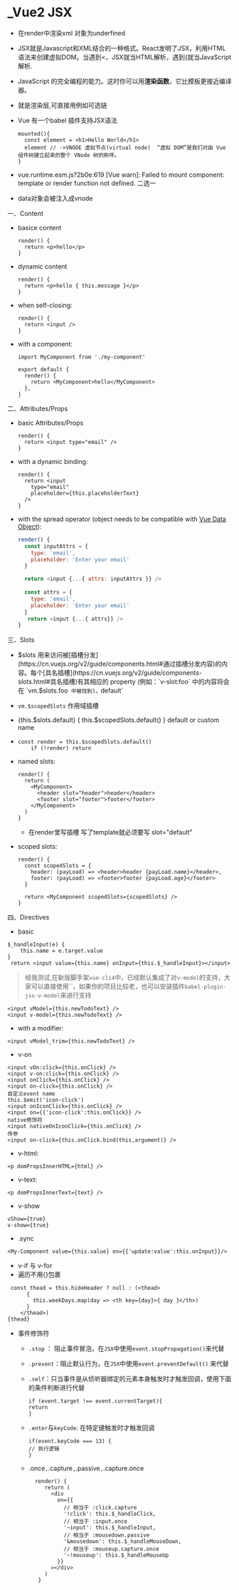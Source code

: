 # _Vue2 JSX

- 在render中渲染xml 对象为underfined

- JSX就是Javascript和XML结合的一种格式。React发明了JSX，利用HTML语法来创建虚拟DOM。当遇到<，JSX就当HTML解析，遇到{就当JavaScript解析.

- JavaScript 的完全编程的能力。这时你可以用**渲染函数**，它比模板更接近编译器。
- 就是渲染层,可直接用例如可选链

- Vue 有一个babel 插件支持JSX语法 

  ```
  mounted(){ 
  	const element = <h1>Hello World</h1>
  	element // ->VNODE 虚拟节点(virtual node)  “虚拟 DOM”是我们对由 Vue 组件树建立起来的整个 VNode 树的称呼。
  }
  ```

- vue.runtime.esm.js?2b0e:619 [Vue warn]: Failed to mount component: template or render function not defined. 二选一

- data对象会被注入成vnode

一、Content

- basice content 

  ```
  render() {
    return <p>hello</p>
  }
  ```

  

- dynamic content  

  ```
  render() {
    return <p>hello { this.message }</p>
  }
  ```

- when self-closing:

  ```
  render() {
    return <input />
  }
  ```

- with a component:

  ```
  import MyComponent from './my-component'
  
  export default {
    render() {
      return <MyComponent>hello</MyComponent>
    },
  }
  ```

二、Attributes/Props

- basic  Attributes/Props

  ```
  render() {
    return <input type="email" />
  }
  ```

- with a dynamic binding:

  ```
  render() {
    return <input
      type="email"
      placeholder={this.placeholderText}
    />
  }
  ```

- with the spread operator (object needs to be compatible with [Vue Data Object](https://vuejs.org/v2/guide/render-function.html#The-Data-Object-In-Depth)):

  ```javascript
  render() {
    const inputAttrs = {
      type: 'email',
      placeholder: 'Enter your email'
    }
  
    return <input {...{ attrs: inputAttrs }} />
      
    const attrs = {
      type: 'email',
      placeholder: 'Enter your email'
    }
     return <input {...{ attrs}} />
  }
  ```

  

三、Slots

- $slots  用来访问被[插槽分发](https://cn.vuejs.org/v2/guide/components.html#通过插槽分发内容)的内容。每个[具名插槽](https://cn.vuejs.org/v2/guide/components-slots.html#具名插槽)有其相应的 property (例如：`v-slot:foo` 中的内容将会在 `vm.$slots.foo` 中被找到)。`default` 

-  `vm.$scopedSlots`  作用域插槽 

-   {this.$slots.default}  { this.$scopedSlots.default() }    default  or custom name  

- ```
  const render = this.$scopedSlots.default()
      if (!render) return
  ```

- named slots:

  ```
  render() {
    return (
      <MyComponent>
        <header slot="header">header</header>
        <footer slot="footer">footer</footer>
      </MyComponent>
    )
  }
  ```

  - 在render里写插槽 写了template就必须要写 slot="default"

- scoped slots:

  ```
  render() {
    const scopedSlots = {
      header: (payLoad) => <header>header {payLoad.name}</header>,
      footer: (payLoad) => <footer>footer {payLoad.age}</footer>
    }
  
    return <MyComponent scopedSlots={scopedSlots} />
  }
  ```

四、Directives

- basic

```
$_handleInput(e) {
    this.name = e.target.value
}
 return <input value={this.name} onInput={this.$_handleInput}></input>
```

> 经我测试,在新版脚手架`vue-cli4`中，已经默认集成了对`v-model`的支持，大家可以直接使用``，如果你的项目比较老，也可以安装插件`babel-plugin-jsx-v-model`来进行支持

```
<input vModel={this.newTodoText} />
<input v-model={this.newTodoText} />
```

- with a modifier:

```
<input vModel_trim={this.newTodoText} />
```

- v-on

```
<input vOn:click={this.onClick} />
<input v-on:click={this.onClick} />
<input onClick={this.onClick} />
<input on-click={this.onClick} />
自定义event name
this.$emit('icon-click')
<input onIconClick={this.onClick} />
<input on={{'icon-click':this.onClick}} />
native修饰符
<input nativeOnIconClick={this.onClick} />
传参
<input on-click={this.onClick.bind(this,argument)} />

```

- v-html:

```
<p domPropsInnerHTML={html} />
```

- v-text:

```
<p domPropsInnerText={text} />
```

- v-show

```
vShow={true}
v-show={true}
```

- .sync

```
<My-Component value={this.value} on={{'update:value':this.onInput}}/>
```

- v-if 与 v-for
- 遍历不用{}包裹

```
 const thead = this.hideHeader ? null : (<thead>
      {
        this.weekDays.map(day => <th key={day}>{ day }</th>)
      }
    </thead>)
{thead}
```

- 事件修饰符

  - `.stop` ： 阻止事件冒泡，在`JSX`中使用`event.stopPropagation()`来代替

  - `.prevent`：阻止默认行为，在`JSX`中使用`event.preventDefault()` 来代替

  - `.self`：只当事件是从侦听器绑定的元素本身触发时才触发回调，使用下面的条件判断进行代替

    ```
    if (event.target !== event.currentTarget){
    return
    }
    ```

  - `.enter`与`keyCode`: 在特定键触发时才触发回调

    ```
    if(event.keyCode === 13) {
    // 执行逻辑
    }
    ```

  - .once`,`.capture`,`.passive`,`.capture.once

    ```
      render() {
         return (
           <div
             on={{
               // 相当于 :click.capture
               '!click': this.$_handleClick,
               // 相当于 :input.once
               '~input': this.$_handleInput,
               // 相当于 :mousedown.passive
               '&mousedown': this.$_handleMouseDown,
               // 相当于 :mouseup.capture.once
               '~!mouseup': this.$_handleMouseUp
             }}
           ></div>
         )
       }
    ```

    

